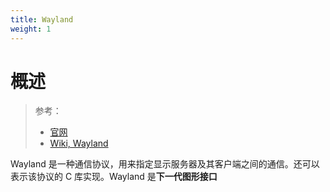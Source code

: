 ```yaml
---
title: Wayland
weight: 1
---
```


# 概述

> 参考：
>
> - [官网](https://wayland.freedesktop.org/)
> - [Wiki, Wayland](<https://en.wikipedia.org/wiki/Wayland_(display_server_protocol)>)

Wayland 是一种通信协议，用来指定显示服务器及其客户端之间的通信。还可以表示该协议的 C 库实现。Wayland 是**下一代图形接口**
